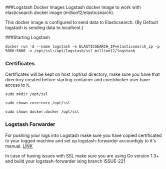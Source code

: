 ###Logstash Docker Images
Logstash docker image to work with elasticsearch docker image (million12/elasticsearch). 

This docker image is configured to send data to Elasticsearch. (By Default logstash is sending data to localhost.)

###Starting Logstash 

`docker run -d --name logstash -e ELASTICSEARCH_IP=elasticsearch_ip -p 5000:5000 -v /opt/ssl:/opt/logstash/ssl million12/logstash`
### Certificates 
Certificates will be kept on host /opt/ssl directory, make sure you have that directory created before starting container and core/docker user have access to it. 

`sudo mkdir /opt/ssl`

`sudo chown core:core /opt/ssl`

`sudo chown docker:docker /opt/ssl`
### Logstash Forwarder
For pushing your logs into Logstash make sure you have copied certificated to your logged machine and set up logstash-forwarder accourdigly to it's manual. <a href="https://github.com/elasticsearch/logstash-forwarder">LINK</a>

In case of having issues with SSL make sure you are using Go version 1.3+ and build your logstash-forwarder ising branch ISSUE-221 
